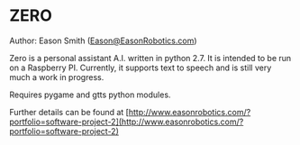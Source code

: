 ZERO
===========
Author: Eason Smith (Eason@EasonRobotics.com)

Zero is a personal assistant A.I. written in python 2.7. It is intended to be run on a Raspberry PI. 
Currently, it supports text to speech and is still very much a work in progress.

Requires pygame and gtts python modules.

Further details can be found at [http://www.easonrobotics.com/?portfolio=software-project-2](http://www.easonrobotics.com/?portfolio=software-project-2)
